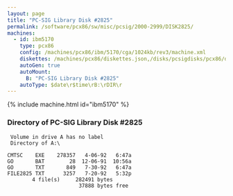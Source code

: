 ```yaml
---
layout: page
title: "PC-SIG Library Disk #2825"
permalink: /software/pcx86/sw/misc/pcsig/2000-2999/DISK2825/
machines:
  - id: ibm5170
    type: pcx86
    config: /machines/pcx86/ibm/5170/cga/1024kb/rev3/machine.xml
    diskettes: /machines/pcx86/diskettes.json,/disks/pcsigdisks/pcx86/diskettes.json
    autoGen: true
    autoMount:
      B: "PC-SIG Library Disk #2825"
    autoType: $date\r$time\rB:\rDIR\r
---
```


{% include machine.html id="ibm5170" %}

### Directory of PC-SIG Library Disk #2825

     Volume in drive A has no label
     Directory of A:\

    CMTSC    EXE    278357   4-06-92   6:47a
    GO       BAT        28  12-06-91  10:56a
    GO       TXT       849   7-30-92   6:47a
    FILE2825 TXT      3257   7-20-92   5:32p
            4 file(s)     282491 bytes
                           37888 bytes free
